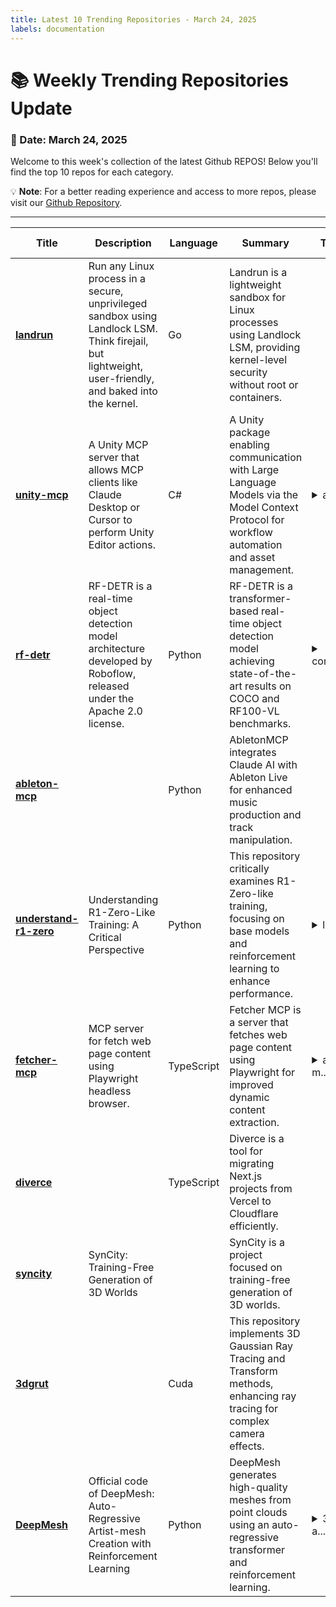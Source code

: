 ```yaml
---
title: Latest 10 Trending Repositories - March 24, 2025
labels: documentation
---
```

# 📚 Weekly Trending Repositories Update

### 📅 Date: March 24, 2025

Welcome to this week's collection of the latest Github REPOS! Below you'll find the top 10 repos for each category.

💡 **Note**: For a better reading experience and access to more repos, please visit our [Github Repository](https://github.com/marc-ko/daily-trending-repo).

---

| **Title** | **Description** | **Language** | **Summary** | **Tags** | **Stars Count** | **HTML URL** |
| --- | --- | --- | --- | --- | --- | --- |
| **[landrun](https://github.com/Zouuup/landrun)** | Run any Linux process in a secure, unprivileged sandbox using Landlock LSM. Think firejail, but lightweight, user-friendly, and baked into the kernel. | Go | Landrun is a lightweight sandbox for Linux processes using Landlock LSM, providing kernel-level security without root or containers. |  | 894 | <a href='https://github.com/Zouuup/landrun'>Link</a> |
| **[unity-mcp](https://github.com/justinpbarnett/unity-mcp)** | A Unity MCP server that allows MCP clients like Claude Desktop or Cursor to perform Unity Editor actions. | C# | A Unity package enabling communication with Large Language Models via the Model Context Protocol for workflow automation and asset management. | <details><summary>ai, a...</summary><p>ai, ai-integration, mcp, unity</p></details> | 846 | <a href='https://github.com/justinpbarnett/unity-mcp'>Link</a> |
| **[rf-detr](https://github.com/roboflow/rf-detr)** | RF-DETR is a real-time object detection model architecture developed by Roboflow, released under the Apache 2.0 license. | Python | RF-DETR is a transformer-based real-time object detection model achieving state-of-the-art results on COCO and RF100-VL benchmarks. | <details><summary>compu...</summary><p>computer-vision, detr, machine-learning, object-detection, rf-detr</p></details> | 771 | <a href='https://github.com/roboflow/rf-detr'>Link</a> |
| **[ableton-mcp](https://github.com/ahujasid/ableton-mcp)** |  | Python | AbletonMCP integrates Claude AI with Ableton Live for enhanced music production and track manipulation. |  | 636 | <a href='https://github.com/ahujasid/ableton-mcp'>Link</a> |
| **[understand-r1-zero](https://github.com/sail-sg/understand-r1-zero)** | Understanding R1-Zero-Like Training: A Critical Perspective | Python | This repository critically examines R1-Zero-like training, focusing on base models and reinforcement learning to enhance performance. | <details><summary>llm, ...</summary><p>llm, r1-zero, reasoning, rl</p></details> | 460 | <a href='https://github.com/sail-sg/understand-r1-zero'>Link</a> |
| **[fetcher-mcp](https://github.com/jae-jae/fetcher-mcp)** | MCP server for fetch web page content using Playwright headless browser. | TypeScript | Fetcher MCP is a server that fetches web page content using Playwright for improved dynamic content extraction. | <details><summary>ai, m...</summary><p>ai, mcp, playwright</p></details> | 365 | <a href='https://github.com/jae-jae/fetcher-mcp'>Link</a> |
| **[diverce](https://github.com/ygwyg/diverce)** |  | TypeScript | Diverce is a tool for migrating Next.js projects from Vercel to Cloudflare efficiently. |  | 339 | <a href='https://github.com/ygwyg/diverce'>Link</a> |
| **[syncity](https://github.com/paulengstler/syncity)** | SynCity: Training-Free Generation of 3D Worlds |  | SynCity is a project focused on training-free generation of 3D worlds. |  | 326 | <a href='https://github.com/paulengstler/syncity'>Link</a> |
| **[3dgrut](https://github.com/nv-tlabs/3dgrut)** |  | Cuda | This repository implements 3D Gaussian Ray Tracing and Transform methods, enhancing ray tracing for complex camera effects. |  | 304 | <a href='https://github.com/nv-tlabs/3dgrut'>Link</a> |
| **[DeepMesh](https://github.com/zhaorw02/DeepMesh)** | Official code of DeepMesh: Auto-Regressive Artist-mesh Creation with Reinforcement Learning | Python | DeepMesh generates high-quality meshes from point clouds using an auto-regressive transformer and reinforcement learning. | <details><summary>3d, a...</summary><p>3d, aigc, dpo, generative-model, llm, mesh, mesh-generation, point-cloud</p></details> | 280 | <a href='https://github.com/zhaorw02/DeepMesh'>Link</a> |

